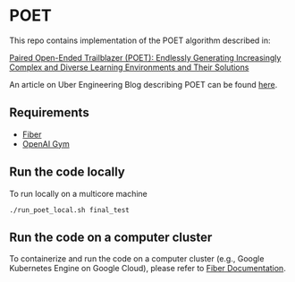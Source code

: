 # POET

This repo contains implementation of the POET algorithm described in:

[Paired Open-Ended Trailblazer (POET): Endlessly Generating Increasingly Complex and Diverse Learning Environments and Their Solutions](https://arxiv.org/abs/1901.01753)

An article on Uber Engineering Blog describing POET can be found [here](https://eng.uber.com/poet-open-ended-deep-learning/).

## Requirements

- [Fiber](https://uber.github.io/fiber/)
- [OpenAI Gym](https://github.com/openai/gym)

## Run the code locally

To run locally on a multicore machine

```./run_poet_local.sh final_test```

## Run the code on a computer cluster

To containerize and run the code on a computer cluster (e.g., Google Kubernetes Engine on Google Cloud), please refer to [Fiber Documentation](https://uber.github.io/fiber/getting-started/#containerize-your-program).
